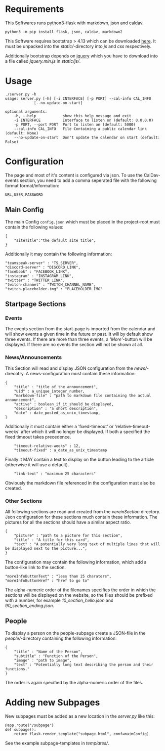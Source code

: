 # Requirements
This Softwares runs python3-flask with markdown, json and caldav.

    python3 -m pip install flask, json, caldav, markdown2

This Software requires bootstrap > 4.13 which can be downloaded [here](https://getbootstrap.com/docs/4.3/getting-started/download/). It must be unpacked into the *static/*-directory into *js* and *css* respectively.

Additionally bootstrap depends on [jquery](https://code.jquery.com) which you have to download into a file called *jquery.min.js* in *static/js/*.

# Usage

    ./server.py -h
    usage: server.py [-h] [-i INTERFACE] [-p PORT] --cal-info CAL_INFO
                 [--no-update-on-start]

    optional arguments:
        -h, --help            show this help message and exit
        -i INTERFACE          Interface to listen on (default: 0.0.0.0)
        -p PORT, --port PORT  Port to listen on (default: 5000)
        --cal-info CAL_INFO   File Containing a public calendar link (default: None)
        --no-update-on-start  Don't update the calendar on start (default: False)


# Configuration
The page and most of it's content is configured via json. To use the CalDav-events section, you need to add a comma seperated file with the following format format/information:

    URL,USER,PASSWORD

## Main Config
The main Config ``config.json`` which must be placed in the project-root must contain the following values:

    {
        "siteTitle":"the default site title",
    }

Additionally it may contain the following information:

    "teamspeak-server" : "TS_SERVER",
    "discord-server" : "DISCORD_LINK",
    "facebook" : "FACEBOOK_LINK",
    "instagram" : "INSTAGRAM_LINK",
    "twitter" : "TWITTER_LINK",
    "twitch-channel" : "TWITCH_CHANNEL_NAME",
    "twitch-placeholder-img" : "PLACEHOLDER_IMG"

## Startpage Sections
### Events
The events section from the start-page is imported from the calendar and will show events a given time in the future or past. It will by default show three events. If there are more than three events, a *'More'*-button will be displayed. If there are no events the section will not be shown at all.

### News/Announcements
This Section will read and display JSON configuration from the *news/*-direcotry. A news-configuration must contain these information:

    {
	    "title" : "title of the announcement",
	    "uid" : a_unique_integer_number,
	    "markdown-file" : "path to markdown file containing the actual announcement",
	    "active" : boolean_if_it_should_be_displayed,
	    "description" : "a short description",
	    "date" : date_posted_as_unix_timestamp,
    }

Additionally it must contain either a 'fixed-timeout' or 'relative-timeout-weeks' after which it will no longer be displayed. If both a specified the fixed timeout takes precedence.

    	"timeout-relative-weeks" : 12,
    	"timeout-fixed" : a_date_as_unix_timestamp

Finally it MAY contain a text to display on the button leading to the article (otherwise it will use a default).

        "link-text" : "maximum 25 characters"

Obviously the markdown file referenced in the configuration must also be created.

### Other Sections
All following sections are read and created from the *vereinSection* directory. Json configuration for these sections much contain these information. The pictures for all the sections should have a similar aspect ratio.

    {
        "picture" : "path to a picture for this section",
        "title" : "A title for this card",
        "text" : "A potentially very long text of multiple lines that will be displayed next to the picture...",
    }

The configuration may contain the following information, which add a button-like link to the section.

    "moreInfoButtonText" : "less than 25 charaters",
    "moreInfoButtonHref" : "href to go to"

The alpha-numeric order of the filenames specifies the order in which the sections will be displayed on the website, so the files should be prefixed with a number, for example *10_section_hello.json* and *90_section_ending.json*.

## People
To display a person on the people-subpage create a JSON-file in the *people/*-directory containing the following information:

    {
        "title" : "Name of the Person",
        "subtitle" : "Function of the Person",
        "image" : "path to image",
        "text" : "Potentially long text describing the person and their functions."
    }

The order is again specified by the alpha-numeric order of the files.

# Adding new Subpages
New subpages must be added as a new location in the *server.py* like this:

    @app.route("/subpage")
    def subpage():
        return flask.render_template("subpage.html", conf=mainConfig)

See the example subpage-templates in *templates/*.

